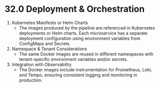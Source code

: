 # 32.0 Deployment & Orchestration

1. Kubernetes Manifests or Helm Charts
    - The images produced by the pipeline are referenced in Kubernetes deployments or Helm charts. Each microservice has a separate deployment configuration using environment variables from ConfigMaps and Secrets.
2. Namespace & Tenant Considerations
    - The same Docker images are reused in different namespaces with tenant-specific environment variables and/or secrets.
3. Integration with Observability
    - The Docker images include instrumentation for Prometheus, Loki, and Tempo, ensuring consistent logging and monitoring in production.